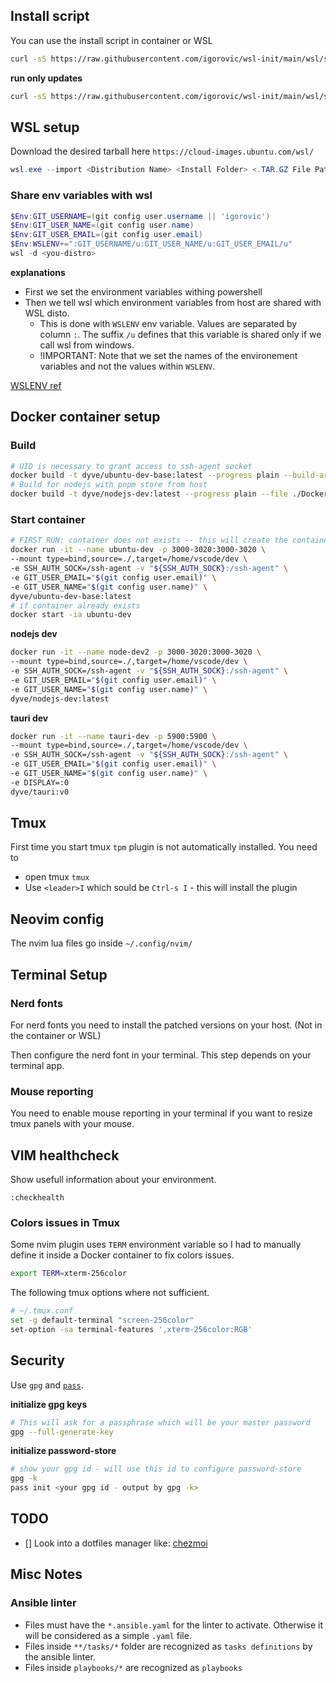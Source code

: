 ## Install script

You can use the install script in container or WSL

```bash
curl -sS https://raw.githubusercontent.com/igorovic/wsl-init/main/wsl/setup.sh | /bin/bash
```

**run only updates**

```bash
curl -sS https://raw.githubusercontent.com/igorovic/wsl-init/main/wsl/setup.sh | /bin/bash -s -- -u
```

## WSL setup

Download the desired tarball here `https://cloud-images.ubuntu.com/wsl/`

```powershell
wsl.exe --import <Distribution Name> <Install Folder> <.TAR.GZ File Path>
```

### Share env variables with wsl

```powershell
$Env:GIT_USERNAME=(git config user.username || 'igorovic')
$Env:GIT_USER_NAME=(git config user.name)
$Env:GIT_USER_EMAIL=(git config user.email)
$Env:WSLENV+=":GIT_USERNAME/u:GIT_USER_NAME/u:GIT_USER_EMAIL/u"
wsl -d <you-distro>
```

**explanations**

- First we set the environment variables withing powershell
- Then we tell wsl which environment variables from host are shared with WSL disto.
  - This is done with `WSLENV` env variable. Values are separated by column `:`. The suffix `/u` defines that this variable is shared only if we call wsl from windows.
  - !IMPORTANT: Note that we set the names of the environement variables and not the values within `WSLENV`.

[WSLENV ref](https://devblogs.microsoft.com/commandline/share-environment-vars-between-wsl-and-windows/)

## Docker container setup

### Build

```bash
# UID is necessary to grant access to ssh-agent socket
docker build -t dyve/ubuntu-dev-base:latest --progress plain --build-arg "UID=${UID}" --file ./Docker/Dockerfile.ubuntu-dev-base .
# Build for nodejs with pnpm store from host
docker build -t dyve/nodejs-dev:latest --progress plain --file ./Docker/node-pnpm.Dockerfile .
```

### Start container

```bash
# FIRST RUN: container does not exists -- this will create the container
docker run -it --name ubuntu-dev -p 3000-3020:3000-3020 \
--mount type=bind,source=./,target=/home/vscode/dev \
-e SSH_AUTH_SOCK=/ssh-agent -v "${SSH_AUTH_SOCK}:/ssh-agent" \
-e GIT_USER_EMAIL="$(git config user.email)" \
-e GIT_USER_NAME="$(git config user.name)" \
dyve/ubuntu-dev-base:latest
# if container already exists
docker start -ia ubuntu-dev
```

**nodejs dev**

```bash
docker run -it --name node-dev2 -p 3000-3020:3000-3020 \
--mount type=bind,source=./,target=/home/vscode/dev \
-e SSH_AUTH_SOCK=/ssh-agent -v "${SSH_AUTH_SOCK}:/ssh-agent" \
-e GIT_USER_EMAIL="$(git config user.email)" \
-e GIT_USER_NAME="$(git config user.name)" \
dyve/nodejs-dev:latest
```

**tauri dev**

```bash
docker run -it --name tauri-dev -p 5900:5900 \
--mount type=bind,source=./,target=/home/vscode/dev \
-e SSH_AUTH_SOCK=/ssh-agent -v "${SSH_AUTH_SOCK}:/ssh-agent" \
-e GIT_USER_EMAIL="$(git config user.email)" \
-e GIT_USER_NAME="$(git config user.name)" \
-e DISPLAY=:0
dyve/tauri:v0
```

## Tmux

First time you start tmux `tpm` plugin is not automatically installed. You need to

- open tmux `tmux`
- Use `<leader>I` which sould be `Ctrl-s I` - this will install the plugin

## Neovim config

The nvim lua files go inside `~/.config/nvim/`

## Terminal Setup

### Nerd fonts

For nerd fonts you need to install the patched versions on your host. (Not in the container or WSL)

Then configure the nerd font in your terminal. This step depends on your terminal app.

### Mouse reporting

You need to enable mouse reporting in your terminal if you want to resize tmux panels with your mouse.

## VIM healthcheck

Show usefull information about your environment.

```vimcmd
:checkhealth
```

### Colors issues in Tmux

Some nvim plugin uses `TERM` environment variable so I had to manually define it inside a Docker container to fix colors issues.

```bash
export TERM=xterm-256color
```

The following tmux options where not sufficient.

```bash
# ~/.tmux.conf
set -g default-terminal "screen-256color"
set-option -sa terminal-features ',xterm-256color:RGB'
```

## Security

Use `gpg` and [`pass`](https://www.passwordstore.org/).

**initialize gpg keys**

```bash
# This will ask for a passphrase which will be your master password
gpg --full-generate-key
```

**initialize password-store**

```bash
# show your gpg id - will use this id to configure password-store
gpg -k
pass init <your gpg id - output by gpg -k>
```

## TODO

- [] Look into a dotfiles manager like: [chezmoi](https://www.chezmoi.io/user-guide/include-files-from-elsewhere/)

## Misc Notes

### Ansible linter

- Files must have the `*.ansible.yaml` for the linter to activate. Otherwise it will be considered as a simple `.yaml` file.
- Files inside `**/tasks/*` folder are recognized as `tasks definitions` by the ansible linter.
- Files inside `playbooks/*` are recognized as `playbooks`
